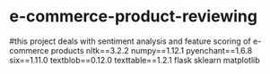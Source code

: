 # e-commerce-product-reviewing
#this project deals with sentiment analysis and feature scoring of e-commerce products
nltk==3.2.2
numpy==1.12.1
pyenchant==1.6.8
six==1.11.0
textblob==0.12.0
texttable==1.2.1
flask
sklearn
matplotlib

